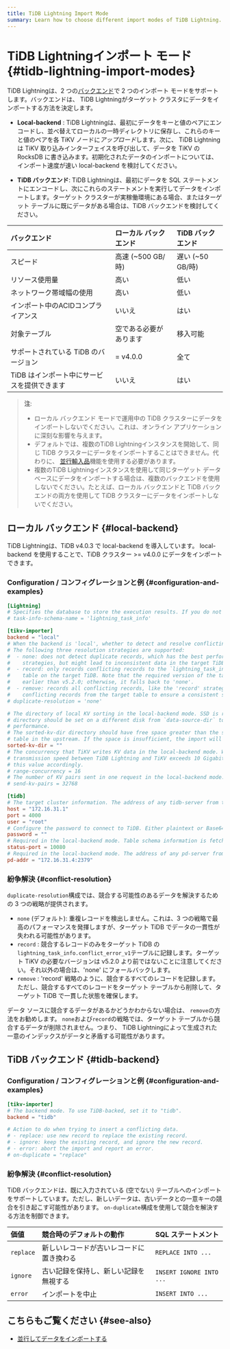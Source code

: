 ```yaml
---
title: TiDB Lightning Import Mode
summary: Learn how to choose different import modes of TiDB Lightning.
---
```


# TiDB Lightningインポート モード {#tidb-lightning-import-modes}

TiDB Lightningは、2 つの[バックエンド](/tidb-lightning/tidb-lightning-glossary.md#back-end)で 2 つのインポート モードをサポートします。バックエンドは、 TiDB Lightningがターゲット クラスタにデータをインポートする方法を決定します。

-   **Local-backend** : TiDB Lightningは、最初にデータをキーと値のペアにエンコードし、並べ替えてローカルの一時ディレクトリに保存し、これらのキーと値のペアを各 TiKV ノードに*アップロード*します。次に、 TiDB Lightningは TiKV 取り込みインターフェイスを呼び出して、データを TiKV の RocksDB に書き込みます。初期化されたデータのインポートについては、インポート速度が速い local-backend を検討してください。

-   **TiDB バックエンド**: TiDB Lightningは、最初にデータを SQL ステートメントにエンコードし、次にこれらのステートメントを実行してデータをインポートします。ターゲット クラスターが実稼働環境にある場合、またはターゲット テーブルに既にデータがある場合は、TiDB バックエンドを検討してください。

| バックエンド                   | ローカル バックエンド    | TiDB バックエンド   |
| :----------------------- | :------------- | :------------ |
| スピード                     | 高速 (~500 GB/時) | 遅い (~50 GB/時) |
| リソース使用量                  | 高い             | 低い            |
| ネットワーク帯域幅の使用             | 高い             | 低い            |
| インポート中のACIDコンプライアンス      | いいえ            | はい            |
| 対象テーブル                   | 空である必要があります    | 移入可能          |
| サポートされている TiDB のバージョン    | = v4.0.0       | 全て            |
| TiDB はインポート中にサービスを提供できます | いいえ            | はい            |

> **注**:
>
> -   ローカル バックエンド モードで運用中の TiDB クラスターにデータをインポートしないでください。これは、オンライン アプリケーションに深刻な影響を与えます。
> -   デフォルトでは、複数のTiDB Lightningインスタンスを開始して、同じ TiDB クラスターにデータをインポートすることはできません。代わりに、 [並行輸入品](/tidb-lightning/tidb-lightning-distributed-import.md)機能を使用する必要があります。
> -   複数のTiDB Lightningインスタンスを使用して同じターゲット データベースにデータをインポートする場合は、複数のバックエンドを使用しないでください。たとえば、ローカル バックエンドと TiDB バックエンドの両方を使用して TiDB クラスターにデータをインポートしないでください。

## ローカル バックエンド {#local-backend}

TiDB Lightningは、TiDB v4.0.3 で local-backend を導入しています。 local-backend を使用することで、TiDB クラスター &gt;= v4.0.0 にデータをインポートできます。

### Configuration / コンフィグレーションと例 {#configuration-and-examples}

```toml
[Lightning]
# Specifies the database to store the execution results. If you do not want to create this schema, set this value to an empty string.
# task-info-schema-name = 'lightning_task_info'

[tikv-importer]
backend = "local"
# When the backend is 'local', whether to detect and resolve conflicting records (unique key conflict).
# The following three resolution strategies are supported:
#  - none: does not detect duplicate records, which has the best performance in the three
#    strategies, but might lead to inconsistent data in the target TiDB.
#  - record: only records conflicting records to the `lightning_task_info.conflict_error_v1`
#    table on the target TiDB. Note that the required version of the target TiKV is not
#    earlier than v5.2.0; otherwise, it falls back to 'none'.
#  - remove: records all conflicting records, like the 'record' strategy. But it removes all
#    conflicting records from the target table to ensure a consistent state in the target TiDB.
# duplicate-resolution = 'none'

# The directory of local KV sorting in the local-backend mode. SSD is recommended, and the
# directory should be set on a different disk from `data-source-dir` to improve import
# performance.
# The sorted-kv-dir directory should have free space greater than the size of the largest
# table in the upstream. If the space is insufficient, the import will fail.
sorted-kv-dir = ""
# The concurrency that TiKV writes KV data in the local-backend mode. When the network
# transmission speed between TiDB Lightning and TiKV exceeds 10 Gigabit, you can increase
# this value accordingly.
# range-concurrency = 16
# The number of KV pairs sent in one request in the local-backend mode.
# send-kv-pairs = 32768

[tidb]
# The target cluster information. The address of any tidb-server from the cluster.
host = "172.16.31.1"
port = 4000
user = "root"
# Configure the password to connect to TiDB. Either plaintext or Base64 encoded.
password = ""
# Required in the local-backend mode. Table schema information is fetched from TiDB via this status-port.
status-port = 10080
# Required in the local-backend mode. The address of any pd-server from the cluster.
pd-addr = "172.16.31.4:2379"
```

### 紛争解決 {#conflict-resolution}

`duplicate-resolution`構成では、競合する可能性のあるデータを解決するための 3 つの戦略が提供されます。

-   `none` (デフォルト): 重複レコードを検出しません。これは、3 つの戦略で最高のパフォーマンスを発揮しますが、ターゲット TiDB でデータの一貫性が失われる可能性があります。
-   `record` : 競合するレコードのみをターゲット TiDB の`lightning_task_info.conflict_error_v1`テーブルに記録します。ターゲット TiKV の必要なバージョンは v5.2.0 より前ではないことに注意してください。それ以外の場合は、&#39;none&#39; にフォールバックします。
-   `remove` : &#39;record&#39; 戦略のように、競合するすべてのレコードを記録します。ただし、競合するすべてのレコードをターゲット テーブルから削除して、ターゲット TiDB で一貫した状態を確保します。

データ ソースに競合するデータがあるかどうかわからない場合は、 `remove`の方法をお勧めします。 `none`および`record`の戦略では、ターゲット テーブルから競合するデータが削除されません。つまり、 TiDB Lightningによって生成された一意のインデックスがデータと矛盾する可能性があります。

## TiDB バックエンド {#tidb-backend}

### Configuration / コンフィグレーションと例 {#configuration-and-examples}

```toml
[tikv-importer]
# The backend mode. To use TiDB-backed, set it to "tidb".
backend = "tidb"

# Action to do when trying to insert a conflicting data.
# - replace: use new record to replace the existing record.
# - ignore: keep the existing record, and ignore the new record.
# - error: abort the import and report an error.
# on-duplicate = "replace"
```

### 紛争解決 {#conflict-resolution}

TiDB バックエンドは、既に入力されている (空でない) テーブルへのインポートをサポートしています。ただし、新しいデータは、古いデータとの一意キーの競合を引き起こす可能性があります。 `on-duplicate`構成を使用して競合を解決する方法を制御できます。

| 価値        | 競合時のデフォルトの動作         | SQL ステートメント              |
| :-------- | :------------------- | :----------------------- |
| `replace` | 新しいレコードが古いレコードに置き換わる | `REPLACE INTO ...`       |
| `ignore`  | 古い記録を保持し、新しい記録を無視する  | `INSERT IGNORE INTO ...` |
| `error`   | インポートを中止             | `INSERT INTO ...`        |

## こちらもご覧ください {#see-also}

-   [並行してデータをインポートする](/tidb-lightning/tidb-lightning-distributed-import.md)
